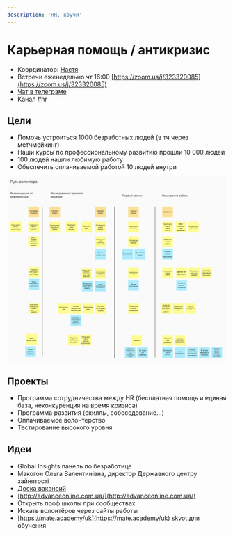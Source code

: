 ```yaml
---
description: 'HR, коучи'
---
```


# Карьерная помощь / антикризис

* Координатор: [Настя](http://t.me/Sia_AnastaSi)
* Встречи еженедельно чт 16:00 [https://zoom.us/j/323320085](https://zoom.us/j/323320085)
* [Чат в телеграме](https://t.me/joinchat/D2dUjhntik4xS68pOqQNGQ)
* Канал [\#hr](https://discord.gg/SFu4Xx8)

## Цели

* Помочь устроиться 1000 безработных людей \(в тч через метчмейкинг\)
* Наши курсы по профессиональному развитию прошли 10 000 людей
* 100 людей нашли любимую работу
* Обеспечить оплачиваемой работой 10 людей внутри

![](../../.gitbook/assets/image%20%2859%29.png)

## Проекты

* Программа сотрудничества между HR \(бесплатная помощь и единая база, неконкуренция на время кризиса\)
* Программа развития \(скиллы, собеседование...\)
* Оплачиваемое волонтерство
* Тестирование высокого уровня

## Идеи

* Global Insights панель по безработице
* Макогон Ольга Валентинівна, директор Державного центру зайнятості 
* [Доска вакансий](https://trello.com/b/IkonsFAY/stopcovid-%D0%BD%D1%83%D0%B6%D0%B5%D0%BD-%D0%B2%D0%BE%D0%BB%D0%BE%D0%BD%D1%82%D0%B5%D1%80)
* [http://advanceonline.com.ua/](http://advanceonline.com.ua/)
* Открыть проф школы при сообществах
* Искать волонтёров через сайты работы
* [https://mate.academy/uk](https://mate.academy/uk) skvot для обучения

